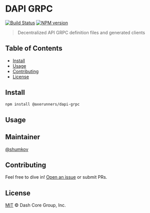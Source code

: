 # DAPI GRPC

[![Build Status](https://travis-ci.com/axerunners/dapi-grpc.svg?branch=master)](https://travis-ci.com/axerunners/dapi-grpc)
[![NPM version](https://img.shields.io/npm/v/@axerunners/dapi-grpc.svg)](https://npmjs.org/package/@axerunners/dapi-grpc)

> Decentralized API GRPC definition files and generated clients

## Table of Contents

- [Install](#install)
- [Usage](#usage)
- [Contributing](#contributing)
- [License](#license)

## Install

```sh
npm install @axerunners/dapi-grpc
```

## Usage


## Maintainer

[@shumkov](https://github.com/shumkov)

## Contributing

Feel free to dive in! [Open an issue](https://github.com/axerunners/dapi-grpc/issues/new) or submit PRs.

## License

[MIT](LICENSE) &copy; Dash Core Group, Inc.

